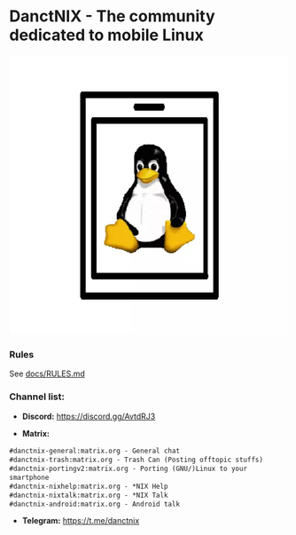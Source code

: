 # DanctNIX - The community dedicated to mobile Linux

![DanctNIX Logo](/docs/logo.png)

### Rules
See [docs/RULES.md](/docs/RULES.md)

### Channel list:

- **Discord:** https://discord.gg/AvtdRJ3

- **Matrix:**
```
#danctnix-general:matrix.org - General chat
#danctnix-trash:matrix.org - Trash Can (Posting offtopic stuffs)
#danctnix-portingv2:matrix.org - Porting (GNU/)Linux to your smartphone
#danctnix-nixhelp:matrix.org - *NIX Help
#danctnix-nixtalk:matrix.org - *NIX Talk
#danctnix-android:matrix.org - Android talk
```

- **Telegram:** https://t.me/danctnix

